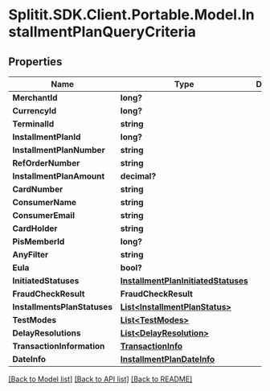 # Splitit.SDK.Client.Portable.Model.InstallmentPlanQueryCriteria
## Properties

Name | Type | Description | Notes
------------ | ------------- | ------------- | -------------
**MerchantId** | **long?** |  | 
**CurrencyId** | **long?** |  | 
**TerminalId** | **string** |  | [optional] 
**InstallmentPlanId** | **long?** |  | 
**InstallmentPlanNumber** | **string** |  | [optional] 
**RefOrderNumber** | **string** |  | [optional] 
**InstallmentPlanAmount** | **decimal?** |  | 
**CardNumber** | **string** |  | [optional] 
**ConsumerName** | **string** |  | [optional] 
**ConsumerEmail** | **string** |  | [optional] 
**CardHolder** | **string** |  | [optional] 
**PisMemberId** | **long?** |  | 
**AnyFilter** | **string** |  | [optional] 
**Eula** | **bool?** |  | 
**InitiatedStatuses** | [**InstallmentPlanInitiatedStatuses**](InstallmentPlanInitiatedStatuses.md) |  | [optional] 
**FraudCheckResult** | **FraudCheckResult** |  | [optional] 
**InstallmentsPlanStatuses** | [**List&lt;InstallmentPlanStatus&gt;**](InstallmentPlanStatus.md) |  | [optional] 
**TestModes** | [**List&lt;TestModes&gt;**](TestModes.md) |  | [optional] 
**DelayResolutions** | [**List&lt;DelayResolution&gt;**](DelayResolution.md) |  | [optional] 
**TransactionInformation** | [**TransactionInfo**](TransactionInfo.md) |  | [optional] 
**DateInfo** | [**InstallmentPlanDateInfo**](InstallmentPlanDateInfo.md) |  | [optional] 

[[Back to Model list]](../README.md#documentation-for-models) [[Back to API list]](../README.md#documentation-for-api-endpoints) [[Back to README]](../README.md)

